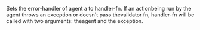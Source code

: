 Sets the error-handler of agent a to handler-fn.  If an actionbeing run by the agent throws an exception or doesn't pass thevalidator fn, handler-fn will be called with two arguments: theagent and the exception.